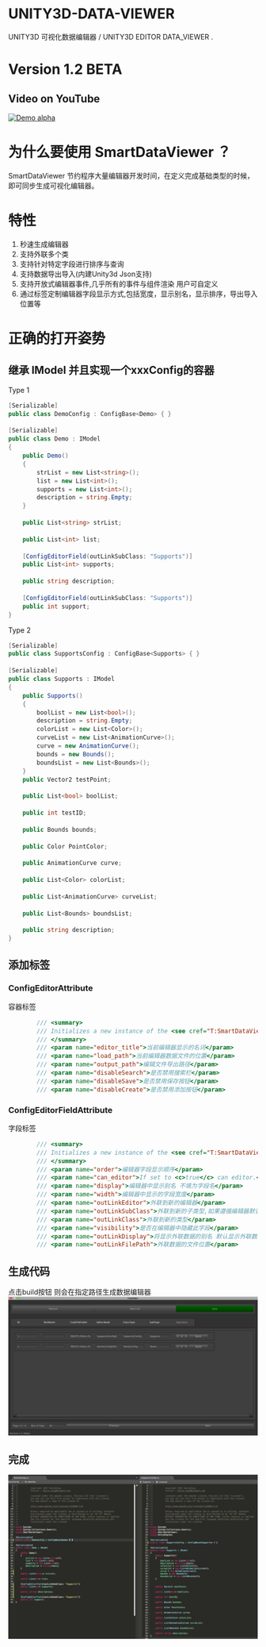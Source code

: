 # UNITY3D-DATA-VIEWER
UNITY3D 可视化数据编辑器 / UNITY3D EDITOR DATA_VIEWER .

# Version 1.2 BETA

## Video on YouTube

[![Demo alpha](http://img.youtube.com/vi/_uk8XBJPZwA/0.jpg)](https://www.youtube.com/embed/_uk8XBJPZwA)


# 为什么要使用 SmartDataViewer ？
SmartDataViewer 节约程序大量编辑器开发时间，在定义完成基础类型的时候，即可同步生成可视化编辑器。

# 特性
1. 秒速生成编辑器
2. 支持外联多个类
3. 支持针对特定字段进行排序与查询
4. 支持数据导出导入(内建Unity3d Json支持)
5. 支持开放式编辑器事件,几乎所有的事件与组件渲染 用户可自定义
6. 通过标签定制编辑器字段显示方式,包括宽度，显示别名，显示排序，导出导入位置等


# 正确的打开姿势
## 继承 IModel 并且实现一个xxxConfig的容器

Type 1
``` cs
[Serializable]
public class DemoConfig : ConfigBase<Demo> { }

[Serializable]
public class Demo : IModel
{
	public Demo()
	{
		strList = new List<string>();
		list = new List<int>();
		supports = new List<int>();
		description = string.Empty;
	}

	public List<string> strList;

	public List<int> list;

	[ConfigEditorField(outLinkSubClass: "Supports")]
	public List<int> supports;

	public string description;

	[ConfigEditorField(outLinkSubClass: "Supports")]
	public int support;
}
```
Type 2
``` cs
[Serializable]
public class SupportsConfig : ConfigBase<Supports> { }

[Serializable]
public class Supports : IModel
{
	public Supports()
	{
		boolList = new List<bool>();
		description = string.Empty;
		colorList = new List<Color>();
		curveList = new List<AnimationCurve>();
		curve = new AnimationCurve();
		bounds = new Bounds();
		boundsList = new List<Bounds>();
	}
	public Vector2 testPoint;

	public List<bool> boolList;

	public int testID;

	public Bounds bounds;

	public Color PointColor;

	public AnimationCurve curve;

	public List<Color> colorList;

	public List<AnimationCurve> curveList;

	public List<Bounds> boundsList;

	public string description;
}

```

## 添加标签

### ConfigEditorAttribute
容器标签
``` cs
		/// <summary>
		/// Initializes a new instance of the <see cref="T:SmartDataViewer.ConfigEditorAttribute"/> class.
		/// </summary>
		/// <param name="editor_title">当前编辑器显示的名词</param>
		/// <param name="load_path">当前编辑器数据文件的位置</param>
		/// <param name="output_path">编辑文件导出路径</param>
		/// <param name="disableSearch">是否禁用搜索栏</param>
		/// <param name="disableSave">是否禁用保存按钮</param>
		/// <param name="disableCreate">是否禁用添加按钮</param>
```

### ConfigEditorFieldAttribute 
字段标签
``` cs
		/// <summary>
		/// Initializes a new instance of the <see cref="T:SmartDataViewer.ConfigEditorFieldAttribute"/> class.
		/// </summary>
		/// <param name="order">编辑器字段显示顺序</param>
		/// <param name="can_editor">If set to <c>true</c> can editor.</param>
		/// <param name="display">编辑器中显示别名 不填为字段名</param>
		/// <param name="width">编辑器中显示的字段宽度</param>
		/// <param name="outLinkEditor">外联到新的编辑器</param>
		/// <param name="outLinkSubClass">外联到新的子类型,如果遵循编辑器默认命名规则 只需要填写此项即可</param>
		/// <param name="outLinkClass">外联到新的类型</param>
		/// <param name="visibility">是否在编辑器中隐藏此字段</param>
		/// <param name="outLinkDisplay">将显示外联数据的别名 默认显示外联数据的NickName如果没有则显示ID</param>
		/// <param name="outLinkFilePath">外联数据的文件位置</param>
```

## 生成代码
点击build按钮 则会在指定路径生成数据编辑器
![通过SmartDataViewer生成的编辑器](/A6153579-9537-404D-9007-CE9B85F69BBF.png)


## 完成
![通过SmartDataViewer生成的编辑器](/B0942117-D7EE-42A8-BE99-7D94014C8E13.png)